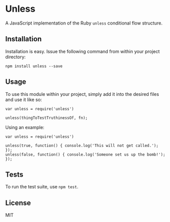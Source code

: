 # Unless

A JavaScript implementation of the Ruby `unless` conditional flow
structure.

## Installation

Installation is easy. Issue the following command from within your
project directory:

    npm install unless --save

## Usage

To use this module within your project, simply add it into the desired
files and use it like so:

    var unless = require('unless')

    unless(thingToTestTruthinessOf, fn);

Using an example:

    var unless = require('unless')

    unless(true, function() { console.log('This will not get called.'); });
    unless(false, function() { console.log('Someone set us up the bomb!'); });

## Tests

To run the test suite, use `npm test`.

## License

MIT
